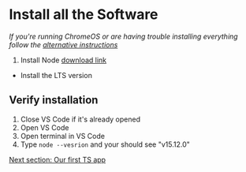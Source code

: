 # Install all the Software
*If you're running ChromeOS or are having trouble installing everything follow
the [alternative instructions](/notes/week2/repl.it.md)*

1. Install Node [download link](https://nodejs.org/en/download)
  * Install the LTS version

## Verify installation

1. Close VS Code if it's already opened
1. Open VS Code
1. Open terminal in VS Code
1. Type `node --vesrion` and your should see "v15.12.0"

[Next section: Our first TS app](/notes/week1/ts_app.md)
